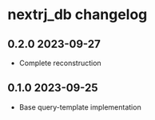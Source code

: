 # nextrj_db changelog

## 0.2.0 2023-09-27

- Complete reconstruction

## 0.1.0 2023-09-25

- Base query-template implementation
